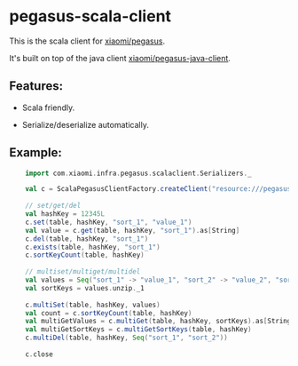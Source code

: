 # pegasus-scala-client

This is the scala client for [xiaomi/pegasus](https://github.com/XiaoMi/pegasus).

It's built on top of the java client [xiaomi/pegasus-java-client](https://github.com/XiaoMi/pegasus-java-client).

## Features:

* Scala friendly.

* Serialize/deserialize automatically.

## Example:

```scala
    import com.xiaomi.infra.pegasus.scalaclient.Serializers._

    val c = ScalaPegasusClientFactory.createClient("resource:///pegasus.properties")
   
    // set/get/del
    val hashKey = 12345L
    c.set(table, hashKey, "sort_1", "value_1")
    val value = c.get(table, hashKey, "sort_1").as[String]
    c.del(table, hashKey, "sort_1")
    c.exists(table, hashKey, "sort_1") 
    c.sortKeyCount(table, hashKey)
    
    // multiset/multiget/multidel
    val values = Seq("sort_1" -> "value_1", "sort_2" -> "value_2", "sort_3" -> "value_3")
    val sortKeys = values.unzip._1 
    
    c.multiSet(table, hashKey, values)
    val count = c.sortKeyCount(table, hashKey)
    val multiGetValues = c.multiGet(table, hashKey, sortKeys).as[String]
    val multiGetSortKeys = c.multiGetSortKeys(table, hashKey)
    c.multiDel(table, hashKey, Seq("sort_1", "sort_2"))
    
    c.close
```